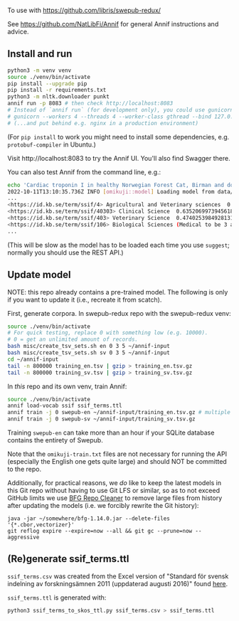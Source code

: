 To use with https://github.com/libris/swepub-redux/

See https://github.com/NatLibFi/Annif for general Annif instructions and advice.

## Install and run

```bash
python3 -m venv venv
source ./venv/bin/activate
pip install --upgrade pip
pip install -r requirements.txt
python3 -m nltk.downloader punkt
annif run -p 8083 # then check http://localhost:8083
# Instead of `annif run` (for development only), you could use gunicorn, e.g.:
# gunicorn --workers 4 --threads 4 --worker-class gthread --bind 127.0.0.1:8083 "annif:create_app()"
# (...and put behind e.g. nginx in a production environment)
```

(For `pip install` to work you might need to install some dependencies, e.g. `protobuf-compiler` in Ubuntu.)

Visit http://localhost:8083 to try the Annif UI. You'll also find Swagger there.

You can also test Annif from the command line, e.g.:

```bash
echo 'Cardiac troponin I in healthy Norwegian Forest Cat, Birman and domestic shorthair cats, and in cats with hypertrophic cardiomyopathy' | annif suggest swepub-en
2022-10-11T13:10:35.736Z INFO [omikuji::model] Loading model from data/projects/swepub-en/omikuji-model...
...
<https://id.kb.se/term/ssif/4> Agricultural and Veterinary sciences  0.8900570869445801
<https://id.kb.se/term/ssif/40303> Clinical Science  0.6352069973945618
<https://id.kb.se/term/ssif/403> Veterinary Science  0.4740253984928131
<https://id.kb.se/term/ssif/106> Biological Sciences (Medical to be 3 and Agricultural to be 4) 0.17030012607574463
...
```

(This will be slow as the model has to be loaded each time you use `suggest`; normally you should use the REST API.)

## Update model

NOTE: this repo already contains a pre-trained model. The following is only if you want to update it (i.e., recreate
it from scatch).

First, generate corpora. In swepub-redux repo with the swepub-redux venv:

```bash
source ./venv/bin/activate
# For quick testing, replace 0 with something low (e.g. 10000).
# 0 = get an unlimited amount of records.
bash misc/create_tsv_sets.sh en 0 3 5 ~/annif-input
bash misc/create_tsv_sets.sh sv 0 3 5 ~/annif-input
cd ~/annif-input
tail -n 800000 training_en.tsv | gzip > training_en.tsv.gz
tail -n 800000 training_sv.tsv | gzip > training_sv.tsv.gz
```

In _this_ repo and its own venv, train Annif:

```bash
source ./venv/bin/activate
annif load-vocab ssif ssif_terms.ttl
annif train -j 0 swepub-en ~/annif-input/training_en.tsv.gz # multiple (and non-gz) files also OK
annif train -j 0 swepub-sv ~/annif-input/training_sv.tsv.gz
```

Training `swepub-en` can take more than an hour if your SQLite database contains
the entirety of Swepub.

Note that the `omikuji-train.txt` files are not necessary for running the API
(especially the English one gets quite large) and should NOT be committed to the repo.

Additionally, for practical reasons, we _do_ like to keep the latest models in this Git repo without having to use
Git LFS or similar, so as to not exceed GitHub limits we use [BFG Repo Cleaner](https://rtyley.github.io/bfg-repo-cleaner/)
to remove large files from history after updating the models (i.e. we forcibly rewrite the Git history):

```
java -jar ~/somewhere/bfg-1.14.0.jar --delete-files '{*.cbor,vectorizer}'
git reflog expire --expire=now --all && git gc --prune=now --aggressive
```

## (Re)generate ssif_terms.ttl
`ssif_terms.csv` was created from the Excel version of "Standard för svensk indelning av forskningsämnen 2011 (uppdaterad augusti 2016)"
found [here](https://web.archive.org/web/20230201060649/https://www.uka.se/statistik--analys/information-om-statistiken/amneslistor-och-huvudomraden/2017-02-14-forskningsamnen.html).

`ssif_terms.ttl` is generated with:

```bash
python3 ssif_terms_to_skos_ttl.py ssif_terms.csv > ssif_terms.ttl
````
